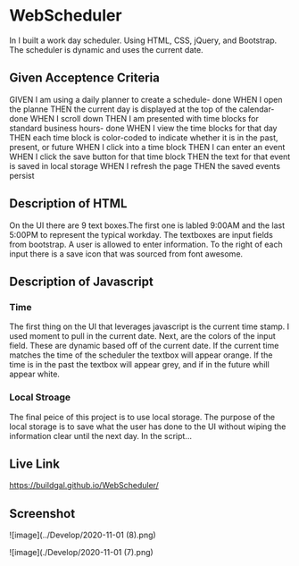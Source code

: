 # WebScheduler
In I built a work day scheduler. Using HTML, CSS, jQuery, and Bootstrap. The scheduler is dynamic and uses the current date.

## Given Acceptence Criteria 
GIVEN I am using a daily planner to create a schedule- done
WHEN I open the planne
THEN the current day is displayed at the top of the calendar- done
WHEN I scroll down
THEN I am presented with time blocks for standard business hours- done
WHEN I view the time blocks for that day
THEN each time block is color-coded to indicate whether it is in the past, present, or future
WHEN I click into a time block
THEN I can enter an event
WHEN I click the save button for that time block
THEN the text for that event is saved in local storage
WHEN I refresh the page
THEN the saved events persist

## Description of HTML
On the UI there are 9 text boxes.The first one is labled 9:00AM and the last 5:00PM to represent the typical workday. The textboxes are input fields from bootstrap. A user is allowed to enter information. To the right of each input there is a save icon that was sourced from font awesome.

## Description of Javascript 

### Time 
The first thing on the UI that leverages javascript is the current time stamp. I used moment to pull in the current date. Next, are the colors of the input field. These are dynamic based off of the current date. If the current time matches the time of the scheduler the textbox will appear orange. If the time is in the past the textbox will appear grey, and if in the future whill appear white. 

### Local Stroage 
The final peice of this project is to use local storage. The purpose of the local storage is to save what the user has done to the UI without wiping the information clear until the next day. In the script...
## Live Link 

https://buildgal.github.io/WebScheduler/

## Screenshot 

![image](../Develop/2020-11-01 (8).png)

![image](./Develop/2020-11-01 (7).png)
